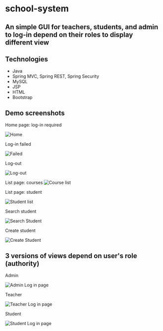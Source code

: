 # school-system
## An simple GUI for teachers, students, and admin to log-in depend on their roles to display different view

## Technologies
* Java
* Spring MVC, Spring REST, Spring Security
* MySQL
* JSP
* HTML
* Bootstrap

## Demo screenshots
Home page: log-in required

![Home](https://github.com/liq19ch/school-system/blob/master/img-folder/login.jpg)

Log-in failed

![Failed](https://github.com/liq19ch/school-system/blob/master/img-folder/loginfail.jpg)

Log-out

![Log-out](https://github.com/liq19ch/school-system/blob/master/img-folder/logout.jpg)

List page: courses
![Course list](https://github.com/liq19ch/school-system/blob/master/img-folder/couselist.jpg)

List page: student

![Student list](https://github.com/liq19ch/school-system/blob/master/img-folder/studentlist.jpg)

Search student

![Search Student](https://github.com/liq19ch/school-system/blob/master/img-folder/searchstudent.jpg)

Create student

![Create Student](https://github.com/liq19ch/school-system/blob/master/img-folder/createnewstudent.jpg)

## 3 versions of views depend on user's role (authority)
Admin

![Admin Log in page](https://github.com/liq19ch/school-system/blob/master/img-folder/adminlogin.jpg)

Teacher

![Teacher Log in page](https://github.com/liq19ch/school-system/blob/master/img-folder/teacherlogin.jpg)

Student

![Student Log in page](https://github.com/liq19ch/school-system/blob/master/img-folder/studentlogin.jpg)



